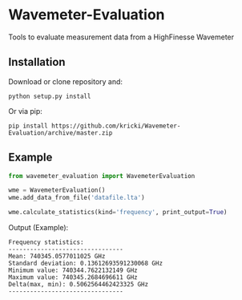 # Wavemeter-Evaluation
Tools to evaluate measurement data from a HighFinesse Wavemeter

## Installation
Download or clone repository and:
````
python setup.py install
````
Or via pip:
````
pip install https://github.com/kricki/Wavemeter-Evaluation/archive/master.zip
````


## Example
````python
from wavemeter_evaluation import WavemeterEvaluation

wme = WavemeterEvaluation()
wme.add_data_from_file('datafile.lta')

wme.calculate_statistics(kind='frequency', print_output=True)
````
Output (Example):
````
Frequency statistics:
--------------------------------
Mean: 740345.0577011025 GHz
Standard deviation: 0.13612693591230068 GHz
Minimum value: 740344.7622132149 GHz
Maximum value: 740345.2684696611 GHz
Delta(max, min): 0.5062564462423325 GHz
--------------------------------
````